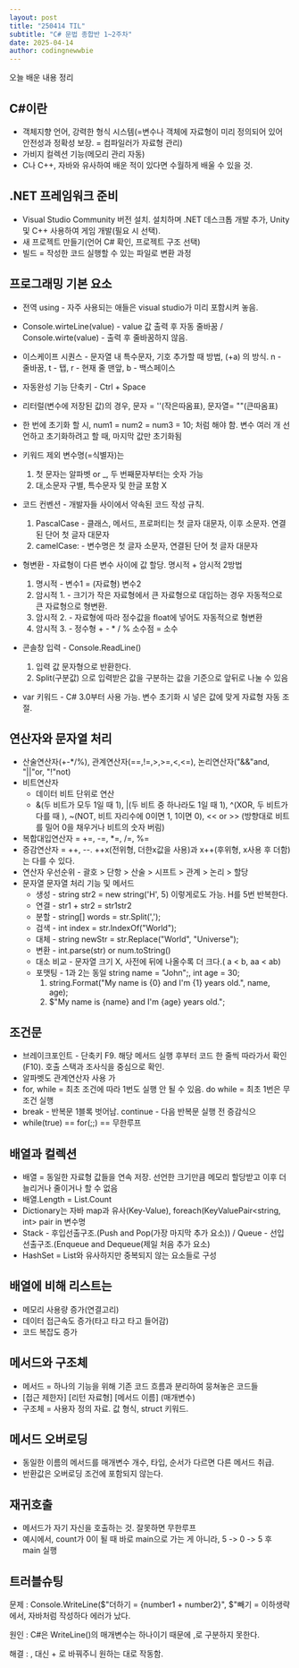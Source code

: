 ```yaml
---
layout: post
title: "250414 TIL"
subtitle: "C# 문법 종합반 1~2주차"
date: 2025-04-14
author: codingnewwbie
---
```


오늘 배운 내용 정리

## C#이란
- 객체지향 언어, 강력한 형식 시스템(=변수나 객체에 자료형이 미리 정의되어 있어 안전성과 정확성 보장. = 컴파일러가 자료형 관리)
- 가비지 컬렉션 기능(메모리 관리 자동)
- C나 C++, 자바와 유사하여 배운 적이 있다면 수월하게 배울 수 있을 것.

## .NET 프레임워크 준비
- Visual Studio Community 버전 설치. 설치하며 .NET 데스크톱 개발 추가, Unity 및 C++ 사용하여 게임 개발(필요 시 선택).
- 새 프로젝트 만들기(언어 C# 확인, 프로젝트 구조 선택)
- 빌드 = 작성한 코드 실행할 수 있는 파일로 변환 과정

## 프로그래밍 기본 요소
- 전역 using - 자주 사용되는 애들은 visual studio가 미리 포함시켜 놓음.
- Console.wirteLine(value) - value 값 출력 후 자동 줄바꿈 / Console.wirte(value) - 출력 후 줄바꿈하지 않음.
- 이스케이프 시퀀스 - 문자열 내 특수문자, 기호 추가할 때 방법, (\+a) 의 방식. n - 줄바꿈, t - 탭, r - 현재 줄 맨앞, b - 백스페이스
- 자동완성 기능 단축키 - Ctrl + Space
- 리터럴(변수에 저장된 값)의 경우, 문자 = ''(작은따옴표), 문자열= ""(큰따옴표)
- 한 번에 초기화 할 시, num1 = num2 = num3 = 10; 처럼 해야 함. 변수 여러 개 선언하고 초기화하려고 할 때, 마지막 값만 초기화됨

- 키워드 제외 변수명(=식별자)는
  1. 첫 문자는 알파벳 or _, 두 번째문자부터는 숫자 가능
  2. 대,소문자 구별, 특수문자 및 한글 포함 X

- 코드 컨벤션 - 개발자들 사이에서 약속된 코드 작성 규칙. 
  1. PascalCase - 클래스, 메서드, 프로퍼티는 첫 글자 대문자, 이후 소문자. 연결된 단어 첫 글자 대문자
  2. camelCase: - 변수명은 첫 글자 소문자, 연결된 단어 첫 글자 대문자

- 형변환 - 자료형이 다른 변수 사이에 값 할당. 명시적 + 암시적 2방법
  1. 명시적 - 변수1 = (자료형) 변수2
  2. 암시적 1. - 크기가 작은 자료형에서 큰 자료형으로 대입하는 경우 자동적으로 큰 자료형으로 형변환.
  3. 암시적 2. - 자료형에 따라 정수값을 float에 넣어도 자동적으로 형변환
  4. 암시적 3. - 정수형 + - * / % 소수점 = 소수

- 콘솔창 입력 - Console.ReadLine()
  1. 입력 값 문자형으로 반환한다. 
  2. Split(구분값) 으로 입력받은 값을 구분하는 값을 기준으로 앞뒤로 나눌 수 있음

- var 키워드 - C# 3.0부터 사용 가능. 변수 초기화 시 넣은 값에 맞게 자료형 자동 조절.

## 연산자와 문자열 처리
- 산술연산자(+-*/%), 관계연산자(==,!=,>,>=,<,<=), 논리연산자("&&"and, "||"or, "!"not)
- 비트연산자
  - 데이터 비트 단위로 연산
  - &(두 비트가 모두 1일 때 1), |(두 비트 중 하나라도 1일 때 1), ^(XOR, 두 비트가 다를 때 ), ~(NOT, 비트 자리수에 0이면 1, 1이면 0), << or >> (방향대로 비트를 밀어 0을 채우거나 비트의 숫자 버림)
- 복합대입연산자 = +=, -=, *=, /=, %=
- 증감연산자 = ++, --. ++x(전위형, 더한x값을 사용)과 x++(후위형, x사용 후 더함)는 다를 수 있다. 
- 연산자 우선순위 - 괄호 > 단항 > 산술 > 시프트 > 관계 > 논리 > 할당
- 문자열 문자열 처리 기능 및 메서드
  - 생성 - string str2 = new string('H', 5) 이렇게로도 가능. H를 5번 반복한다.
  - 연결 - str1 + str2 = str1str2
  - 분할 - string[] words = str.Split(',');
  - 검색 - int index = str.IndexOf("World");
  - 대체 - string newStr = str.Replace("World", "Universe");
  - 변환 - int.parse(str) or num.toString()
  - 대소 비교 - 문자열 크기 X, 사전에 뒤에 나올수록 더 크다.( a < b, aa < ab)
  - 포맷팅 - 1과 2는 동일
    string name = "John";, int age = 30;
    1. string.Format("My name is {0} and I'm {1} years old.", name, age);
    2. $"My name is {name} and I'm {age} years old.";


## 조건문
- 브레이크포인트 - 단축키 F9. 해당 메서드 실행 후부터 코드 한 줄씩 따라가서 확인(F10). 호출 스택과 조사식을 중심으로 확인.
- 알파벳도 관계연산자 사용 가
- for, while = 최초 조건에 따라 1번도 실행 안 될 수 있음. do while = 최초 1번은 무조건 실행
- break - 반복문 1블록 벗어남. continue - 다음 반복문 실행 전 증감식으
- while(true) == for(;;) == 무한루프


## 배열과 컬렉션
- 배열 = 동일한 자료형 값들을 연속 저장. 선언한 크기만큼 메모리 할당받고 이후 더 늘리거나 줄이거나 할 수 없음
- 배열.Length = List.Count
- Dictionary는 자바 map과 유사(Key-Value), foreach(KeyValuePair<string, int> pair in 변수명
- Stack - 후입선출구조.(Push and Pop(가장 마지막 추가 요소)) / Queue - 선입선출구조.(Enqueue and Dequeue(제일 처음 추가 요소)
- HashSet = List와 유사하지만 중복되지 않는 요소들로 구성


## 배열에 비해 리스트는
 - 메모리 사용량 증가(연결고리)
 - 데이터 접근속도 증가(타고 타고 타고 들어감)
 - 코드 복잡도 증가


## 메서드와 구조체
- 메서드 = 하나의 기능을 위해 기존 코드 흐름과 분리하여 뭉쳐놓은 코드들
- [접근 제한자] [리턴 자료형] [메서드 이름] (매개변수)
- 구조체 = 사용자 정의 자료. 값 형식, struct 키워드. 


## 메서드 오버로딩
- 동일한 이름의 메서드를 매개변수 개수, 타입, 순서가 다르면 다른 메서드 취급.
- 반환값은 오버로딩 조건에 포함되지 않는다.


## 재귀호출
- 메서드가 자기 자신을 호출하는 것. 잘못하면 무한루프
- 예시에서, count가 0이 될 때 바로 main으로 가는 게 아니라, 5 -> 0 -> 5 후 main 실행


## 트러블슈팅

문제 : Console.WriteLine($"더하기 = {number1 + number2}", $"빼기 = 이하생략 에서, 자바처럼 작성하다 에러가 났다.

원인 : C#은 WriteLine()의 매개변수는 하나이기 때문에 ,로 구분하지 못한다.

해결 : , 대신 + 로 바꿔주니 원하는 대로 작동함.

